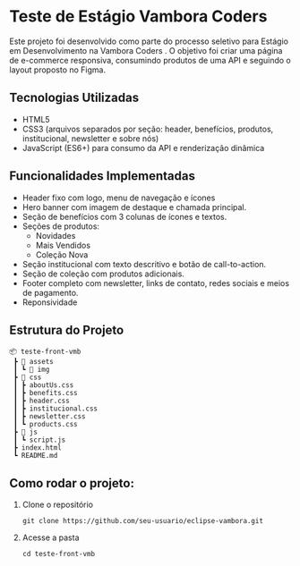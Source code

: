 # Teste de Estágio Vambora Coders

Este projeto foi desenvolvido como parte do processo seletivo para Estágio em Desenvolvimento na Vambora Coders
.
O objetivo foi criar uma página de e-commerce responsiva, consumindo produtos de uma API e seguindo o layout proposto no Figma.

## Tecnologias Utilizadas

- HTML5
- CSS3 (arquivos separados por seção: header, benefícios, produtos, institucional, newsletter e sobre nós)
- JavaScript (ES6+) para consumo da API e renderização dinâmica

## Funcionalidades Implementadas
- Header fixo com logo, menu de navegação e ícones
- Hero banner com imagem de destaque e chamada principal.
- Seção de benefícios com 3 colunas de ícones e textos.
- Seções de produtos:
  - Novidades
  - Mais Vendidos
  - Coleção Nova
- Seção institucional com texto descritivo e botão de call-to-action.
- Seção de coleção com produtos adicionais.
- Footer completo com newsletter, links de contato, redes sociais e meios de pagamento.
- Reponsividade

## Estrutura do Projeto
```
📦 teste-front-vmb
 ┣ 📂 assets
 ┃ ┗ 📂 img
 ┣ 📂 css
 ┃ ┣ aboutUs.css
 ┃ ┣ benefits.css
 ┃ ┣ header.css
 ┃ ┣ institucional.css
 ┃ ┣ newsletter.css
 ┃ ┗ products.css
 ┣ 📂 js
 ┃ ┗ script.js
 ┣ index.html
 ┗ README.md
```
## Como rodar o projeto:

  1. Clone o repositório
       ````
       git clone https://github.com/seu-usuario/eclipse-vambora.git
       ````

  2. Acesse a pasta
      ````
      cd teste-front-vmb
      ````
